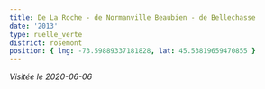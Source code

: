 ```yaml
---
title: De La Roche - de Normanville Beaubien - de Bellechasse
date: '2013'
type: ruelle_verte
district: rosemont
position: { lng: -73.59889337181828, lat: 45.53819659470855 }
---
```



_Visitée le 2020-06-06_